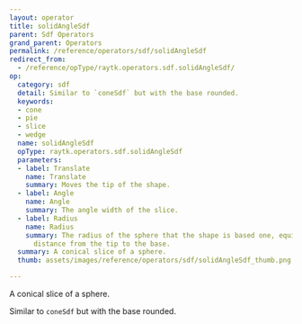 ```yaml
---
layout: operator
title: solidAngleSdf
parent: Sdf Operators
grand_parent: Operators
permalink: /reference/operators/sdf/solidAngleSdf
redirect_from:
  - /reference/opType/raytk.operators.sdf.solidAngleSdf/
op:
  category: sdf
  detail: Similar to `coneSdf` but with the base rounded.
  keywords:
  - cone
  - pie
  - slice
  - wedge
  name: solidAngleSdf
  opType: raytk.operators.sdf.solidAngleSdf
  parameters:
  - label: Translate
    name: Translate
    summary: Moves the tip of the shape.
  - label: Angle
    name: Angle
    summary: The angle width of the slice.
  - label: Radius
    name: Radius
    summary: The radius of the sphere that the shape is based one, equivalent to the
      distance from the tip to the base.
  summary: A conical slice of a sphere.
  thumb: assets/images/reference/operators/sdf/solidAngleSdf_thumb.png

---
```



A conical slice of a sphere.

Similar to `coneSdf` but with the base rounded.